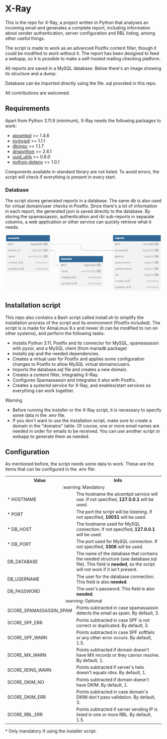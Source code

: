 # X-Ray

This is the repo for X-Ray, a project written in Python that analyses an incoming email and generates a complete report, including information about sender authentication, server configuration and RBL listing, among other useful things.

The script is made to work as an advanced Postfix content filter, though it could be modified to work without it. The report has been designed to feed a webapp, so it is possible to make a self-hosted mailing checking platform.

All reports are saved in a MySQL database. Below there's an image showing its structure and a dump:

Database can be imported directly using the file .sql provided in this repo.

All contributions are welcomed.

## Requirements

Apart from Python 3.11.9 (minimum), X-Ray needs the following packages to work:

- [aiosmtpd](https://pypi.org/project/aiosmtpd/) >= 1.4.6
- [pymysql](https://pypi.org/project/pymysql/) >= 1.1.1
- [dkimpy](https://pypi.org/project/dkimpy/) >= 1.1.7
- [dnspython](https://pypi.org/project/dnspython/) >= 2.6.1
- [uuid_utils](https://pypi.org/project/uuid-utils/) >= 0.8.0
- [python-dotenv](https://pypi.org/project/python-dotenv/) >= 1.0.1

Components available in standard library are not listed. To avoid errors, the script will check if everything is present in every start.

### Database

The script stores generated reports in a database. The same db is also used for virtual domain/user checks in Postfix. Since there's a lot of information in each report, the generated json is saved directly to the database. By storing the spamassassin, authentication and rbl sub-reports in separate columns, a web application or other service can quickly retrieve what it needs.

<div align="center">
  <img src="/assets/database_tables.png" alt="Screenshot of the database schema"/>
</div>

## Installation script

This repo also contains a Bash script called install.sh to simplify the installation process of the script and its environment (Postfix included). The script is is made for AlmaLinux 8.x and newer (it can be modified to run on other systems), and perform the following tasks:

- Installs Python 3.11, Postfix and its connector for MySQL, spamassassin with pyzor, and a MySQL client (from mariadb package)
- Installs pip and the needed dependencies.
- Creates a virtual user for Postfix and applies some configuration changes to Postfix to allow MySQL virtual domains/users.
- Imports the database.sql file and creates a new domain.
- Creates a content filter, integrating X-Ray.
- Configures Spamassassin and integrates it also with Postfix.
- Creates a systemd service for X-Ray, and enables/start services so everything can work together.

> [!WARNING]
> * Before running the installer or the X-Ray script, it is necessary to specify some data in the .env file.
> * If you don't want to use the installation script, make sure to create a domain in the "domains" table. Of course, one or more email names are needed in order for emails to be received. You can use another script or webapp to generate them as needed.

## Configuration

As mentioned before, the script needs some data to work. These are the items that can be configured in the .env file:

<table>
  <tr><th>Value</th><th>Info</th></tr>

  <tr><td colspan="2" align="center">:warning: Mandatory</td></tr>
  <tr><td>* HOSTNAME</td><td>The hostname the aiosmtpd service will use. If not specified, <strong>127.0.0.1</strong> will be used.</td></tr>
  <tr><td>* PORT</td><td>The port the script will be listening. If not specified, <strong>10031</strong> will be used.</td></tr>
  <tr><td>* DB_HOST</td><td>The hostname used for MySQL connection. If not specified, <strong>127.0.0.1</strong> will be used.</td></tr>
  <tr><td>* DB_PORT</td><td>The port used for MySQL connection. If not specified, <strong>3306</strong> will be used.</td></tr>
  <tr><td>DB_DATABASE</td><td>The name of the database that contains the needed structure (see database.sql file). This field is <strong>needed</strong>, so the script will not work if it isn't present.</td></tr>
  <tr><td>DB_USERNAME</td><td> The user for the database connection. This field is also <strong>needed</strong>.</td></tr>
  <tr><td>DB_PASSWORD</td><td>The user's password. This field is also <strong>needed</strong>.</td></tr>

  <tr><td colspan="2" align="center">:warning: Optional</td></tr>
  <tr><td>SCORE_SPAMASSASSIN_SPAM</td><td>Points subtracted in case spamassassin detects the email as spam. By default, 3.</td></tr>
  <tr><td>SCORE_SPF_ERR</td><td>Points subtracted in case SPF is not correct or duplicated. By default, 3.</td></tr>
  <tr><td>SCORE_SPF_WARN</td><td>Points subtracted in case SPF softfails or any other error occurs. By default, 1.5.</td></tr>
  <tr><td>SCORE_MX_WARN</td><td>Points subtracted if domain doesn't have MX records or they cannor resolve. By default, 1.</td></tr>
  <tr><td>SCORE_RDNS_WARN</td><td>Points subtracted if server's helo doesn't equals rdns. By default, 1.</td></tr>
  <tr><td>SCORE_DKIM_NO</td><td>Points subtracted if domain doesn't have DKIM. By default, 1.</td></tr>
  <tr><td>SCORE_DKIM_ERR</td><td>Points subtracted in case domain's DKIM don't pass validation. By default, 3.</td></tr>
  <tr><td>SCORE_RBL_ERR</td><td>Points subtracted if server sending IP is listed in one or more RBL. By default, 1.5.</td></tr>
</table>

\* Only mandatory if using the installer script.
